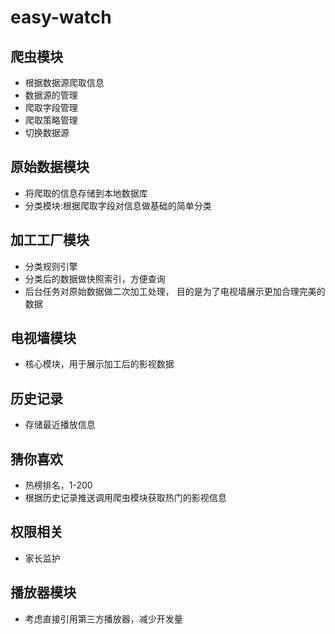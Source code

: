 easy-watch
=======
## 爬虫模块
  * 根据数据源爬取信息
  * 数据源的管理
  * 爬取字段管理
  * 爬取策略管理
  * 切换数据源
## 原始数据模块
  * 将爬取的信息存储到本地数据库
  * 分类模块:根据爬取字段对信息做基础的简单分类
## 加工工厂模块
   * 分类规则引擎
   * 分类后的数据做快照索引，方便查询
   * 后台任务对原始数据做二次加工处理，
    目的是为了电视墙展示更加合理完美的数据
## 电视墙模块
   * 核心模块，用于展示加工后的影视数据
## 历史记录
  * 存储最近播放信息
## 猜你喜欢
  *  热榜排名，1-200
  * 根据历史记录推送调用爬虫模块获取热门的影视信息
## 权限相关
  * 家长监护  
## 播放器模块
   * 考虑直接引用第三方播放器，减少开发量



